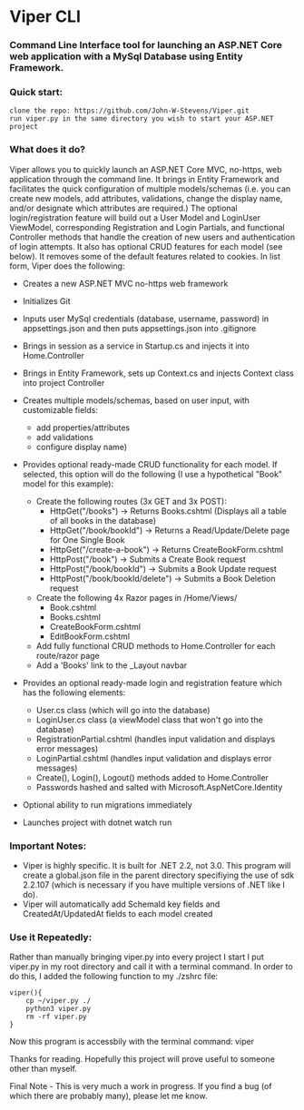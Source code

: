 # Viper CLI

### Command Line Interface tool for launching an ASP.NET Core web application with a MySql Database using Entity Framework.

### Quick start:
    clone the repo: https://github.com/John-W-Stevens/Viper.git
    run viper.py in the same directory you wish to start your ASP.NET project

### What does it do?
Viper allows you to quickly launch an ASP.NET Core MVC, no-https, web application through the command line. It brings in Entity Framework and facilitates the quick configuration of multiple models/schemas (i.e. you can create new models, add attributes, validations, change the display name, and/or designate which attributes are required.) The optional login/registration feature will build out a User Model and LoginUser ViewModel, corresponding Registration and Login Partials, and functional Controller methods that handle the creation of new users and authentication of login attempts. It also has optional CRUD features for each model (see below). It removes some of the default features related to cookies. In list form, Viper does the following:

- Creates a new ASP.NET MVC no-https web framework
- Initializes Git
- Inputs user MySql credentials (database, username, password) in appsettings.json and then puts appsettings.json into .gitignore
- Brings in session as a service in Startup.cs and injects it into Home.Controller
- Brings in Entity Framework, sets up Context.cs and injects Context class into project Controller
- Creates multiple models/schemas, based on user input, with customizable fields:
    - add properties/attributes
    - add validations
    - configure display name)
- Provides optional ready-made CRUD functionality for each model. If selected, this option will do the following (I use a hypothetical "Book"
  model for this example):
    - Create the following routes (3x GET and 3x POST):
        - HttpGet("/books")               -> Returns Books.cshtml (Displays all a table of all books in the database)
        - HttpGet("/book/bookId")         -> Returns a Read/Update/Delete page for One Single Book
        - HttpGet("/create-a-book")       -> Returns CreateBookForm.cshtml
        - HttpPost("/book")               -> Submits a Create Book request
        - HttpPost("/book/bookId")        -> Submits a Book Update request
        - HttpPost("/book/bookId/delete") -> Submits a Book Deletion request
    - Create the following 4x Razor pages in /Home/Views/
        - Book.cshtml
        - Books.cshtml
        - CreateBookForm.cshtml
        - EditBookForm.cshtml
    - Add fully functional CRUD methods to Home.Controller for each route/razor page
    - Add a 'Books' link to the _Layout navbar

- Provides an optional ready-made login and registration feature which has the following elements:
    - User.cs class (which will go into the database)
    - LoginUser.cs class (a viewModel class that won't go into the database)
    - RegistrationPartial.cshtml (handles input validation and displays error messages)
    - LoginPartial.cshtml (handles input validation and displays error messages)
    - Create(), Login(), Logout() methods added to Home.Controller
    - Passwords hashed and salted with Microsoft.AspNetCore.Identity
- Optional ability to run migrations immediately
- Launches project with dotnet watch run

### Important Notes:
- Viper is highly specific. It is built for .NET 2.2, not 3.0. This program will create a global.json file in the parent directory
    specifiying the use of sdk 2.2.107 (which is necessary if you have multiple versions of .NET like I do).
- Viper will automatically add SchemaId key fields and CreatedAt/UpdatedAt fields to each model created

### Use it Repeatedly:
Rather than manually bringing viper.py into every project I start I put viper.py in my root directory and call it with a terminal command. In order to do this, I added the following function to my ./zshrc file:
```
viper(){
    cp ~/viper.py ./
    python3 viper.py
    rm -rf viper.py
}
```
Now this program is accessbily with the terminal command: viper

Thanks for reading. Hopefully this project will prove useful to someone other than myself. 

Final Note - This is very much a work in progress. If you find a bug (of which there are probably many), please let me know.
